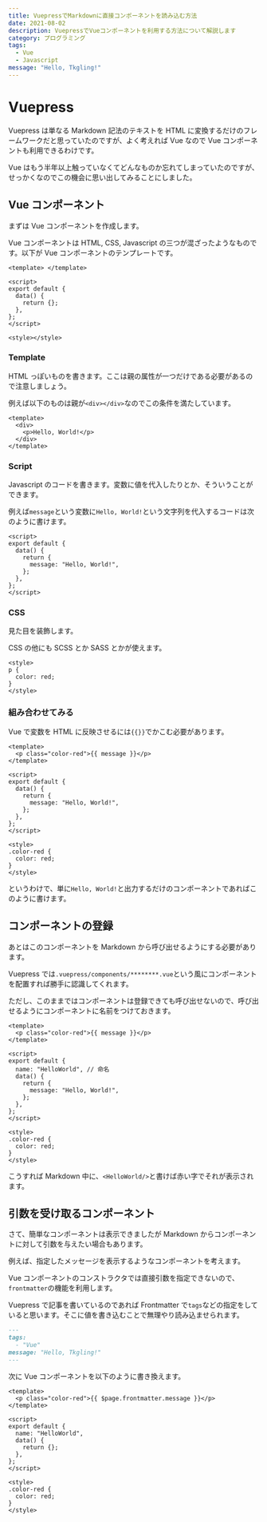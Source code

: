 ```yaml
---
title: VuepressでMarkdownに直接コンポーネントを読み込む方法
date: 2021-08-02
description: VuepressでVueコンポーネントを利用する方法について解説します
category: プログラミング
tags:
  - Vue
  - Javascript
message: "Hello, Tkgling!"
---
```


# Vuepress

Vuepress は単なる Markdown 記法のテキストを HTML に変換するだけのフレームワークだと思っていたのですが、よく考えれば Vue なので Vue コンポーネントも利用できるわけです。

Vue はもう半年以上触っていなくてどんなものか忘れてしまっていたのですが、せっかくなのでこの機会に思い出してみることにしました。

## Vue コンポーネント

まずは Vue コンポーネントを作成します。

Vue コンポーネントは HTML, CSS, Javascript の三つが混ざったようなものです。以下が Vue コンポーネントのテンプレートです。

```vue
<template> </template>

<script>
export default {
  data() {
    return {};
  },
};
</script>

<style></style>
```

### Template

HTML っぽいものを書きます。ここは親の属性が一つだけである必要があるので注意しましょう。

例えば以下のものは親が`<div></div>`なのでこの条件を満たしています。

```vue
<template>
  <div>
    <p>Hello, World!</p>
  </div>
</template>
```

### Script

Javascript のコードを書きます。変数に値を代入したりとか、そういうことができます。

例えば`message`という変数に`Hello, World!`という文字列を代入するコードは次のように書けます。

```vue
<script>
export default {
  data() {
    return {
      message: "Hello, World!",
    };
  },
};
</script>
```

### CSS

見た目を装飾します。

CSS の他にも SCSS とか SASS とかが使えます。

```vue
<style>
p {
  color: red;
}
</style>
```

### 組み合わせてみる

Vue で変数を HTML に反映させるには`{{}}`でかこむ必要があります。

```vue
<template>
  <p class="color-red">{{ message }}</p>
</template>

<script>
export default {
  data() {
    return {
      message: "Hello, World!",
    };
  },
};
</script>

<style>
.color-red {
  color: red;
}
</style>
```

というわけで、単に`Hello, World!`と出力するだけのコンポーネントであればこのように書けます。

## コンポーネントの登録

あとはこのコンポーネントを Markdown から呼び出せるようにする必要があります。

Vuepress では`.vuepress/components/********.vue`という風にコンポーネントを配置すれば勝手に認識してくれます。

ただし、このままではコンポーネントは登録できても呼び出せないので、呼び出せるようにコンポーネントに名前をつけておきます。

```vue
<template>
  <p class="color-red">{{ message }}</p>
</template>

<script>
export default {
  name: "HelloWorld", // 命名
  data() {
    return {
      message: "Hello, World!",
    };
  },
};
</script>

<style>
.color-red {
  color: red;
}
</style>
```

こうすれば Markdown 中に、`<HelloWorld/>`と書けば赤い字でそれが表示されます。

<!-- <HelloWorld/> -->

## 引数を受け取るコンポーネント

さて、簡単なコンポーネントは表示できましたが Markdown からコンポーネントに対して引数を与えたい場合もあります。

例えば、指定したメッセージを表示するようなコンポーネントを考えます。

Vue コンポーネントのコンストラクタでは直接引数を指定できないので、`frontmatter`の機能を利用します。

Vuepress で記事を書いているのであれば Frontmatter で`tags`などの指定をしていると思います。そこに値を書き込むことで無理やり読み込ませられます。

```md
---
tags:
  - "Vue"
message: "Hello, Tkgling!"
---
```

次に Vue コンポーネントを以下のように書き換えます。

```vue
<template>
  <p class="color-red">{{ $page.frontmatter.message }}</p>
</template>

<script>
export default {
  name: "HelloWorld",
  data() {
    return {};
  },
};
</script>

<style>
.color-red {
  color: red;
}
</style>
```

<HelloWorld/>
